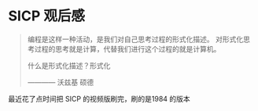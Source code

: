 # SICP 观后感

> 编程是这样一种活动，是我们对自己思考过程的形式化描述。
> 对形式化思考过程的思考就是计算，代替我们进行这个过程的就是计算机。
>
> 什么是形式化描述？形式化
>
> ———— 沃兹基 硕德

最近花了点时间把 SICP 的视频版刷完，刷的是1984 的版本